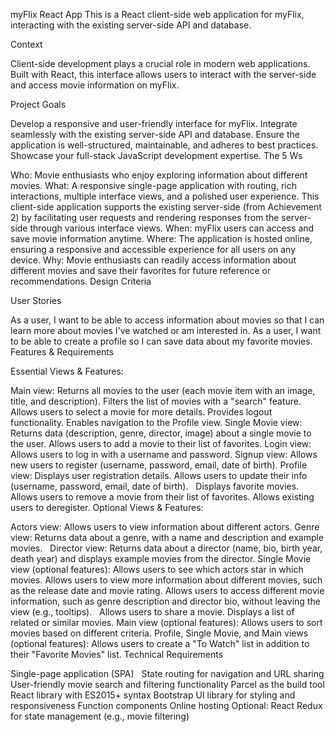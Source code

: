 
myFlix React App
This is a React client-side web application for myFlix, interacting with the existing server-side API and database.

Context

Client-side development plays a crucial role in modern web applications. Built with React, this interface allows users to interact with the server-side and access movie information on myFlix.

Project Goals

Develop a responsive and user-friendly interface for myFlix.
Integrate seamlessly with the existing server-side API and database.
Ensure the application is well-structured, maintainable, and adheres to best practices.
Showcase your full-stack JavaScript development expertise.
The 5 Ws

Who: Movie enthusiasts who enjoy exploring information about different movies.
What: A responsive single-page application with routing, rich interactions, multiple interface views, and a polished user experience. This client-side application supports the existing server-side (from Achievement 2) by facilitating user requests and rendering responses from the server-side through various interface views.
When: myFlix users can access and save movie information anytime.
Where: The application is hosted online, ensuring a responsive and accessible experience for all users on any device.
Why: Movie enthusiasts can readily access information about different movies and save their favorites for future reference or recommendations.
Design Criteria

User Stories

As a user, I want to be able to access information about movies so that I can learn more about movies I've watched or am interested in.
As a user, I want to be able to create a profile so I can save data about my favorite movies.   
Features & Requirements

Essential Views & Features:

Main view:
Returns all movies to the user (each movie item with an image, title, and description).
Filters the list of movies with a "search" feature.   
Allows users to select a movie for more details.
Provides logout functionality.
Enables navigation to the Profile view.
Single Movie view:
Returns data (description, genre, director, image) about a single movie to the user.
Allows users to add a movie to their list of favorites.
Login view:
Allows users to log in with a username and password.
Signup view:
Allows new users to register (username, password, email, date of birth).
Profile view:
Displays user registration details.
Allows users to update their info (username, password, email, date of birth).   
Displays favorite movies.
Allows users to remove a movie from their list of favorites.
Allows existing users to deregister.
Optional Views & Features:

Actors view: Allows users to view information about different actors.
Genre view: Returns data about a genre, with a name and description and example movies.   
Director view: Returns data about a director (name, bio, birth year, death year) and displays example movies from the director.
Single Movie view (optional features):
Allows users to see which actors star in which movies.
Allows users to view more information about different movies, such as the release date and movie rating.
Allows users to access different movie information, such as genre description and director bio, without leaving the view (e.g., tooltips).   
Allows users to share a movie.
Displays a list of related or similar movies.
Main view (optional features):
Allows users to sort movies based on different criteria.
Profile, Single Movie, and Main views (optional features):
Allows users to create a "To Watch" list in addition to their "Favorite Movies" list.
Technical Requirements

Single-page application (SPA)   
State routing for navigation and URL sharing
User-friendly movie search and filtering functionality
Parcel as the build tool
React library with ES2015+ syntax
Bootstrap UI library for styling and responsiveness
Function components
Online hosting
Optional: React Redux for state management (e.g., movie filtering)
